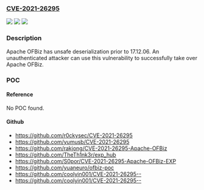 ### [CVE-2021-26295](https://cve.mitre.org/cgi-bin/cvename.cgi?name=CVE-2021-26295)
![](https://img.shields.io/static/v1?label=Product&message=Apache%20OFBiz&color=blue)
![](https://img.shields.io/static/v1?label=Version&message=Apache%20OFBiz17.12.01%20to%2017.12.05%20&color=brighgreen)
![](https://img.shields.io/static/v1?label=Vulnerability&message=Java%20serialisation&color=brighgreen)

### Description

Apache OFBiz has unsafe deserialization prior to 17.12.06. An unauthenticated attacker can use this vulnerability to successfully take over Apache OFBiz.

### POC

#### Reference
No POC found.

#### Github
- https://github.com/r0ckysec/CVE-2021-26295
- https://github.com/yumusb/CVE-2021-26295
- https://github.com/rakjong/CVE-2021-26295-Apache-OFBiz
- https://github.com/TheTh1nk3r/exp_hub
- https://github.com/S0por/CVE-2021-26295-Apache-OFBiz-EXP
- https://github.com/yuaneuro/ofbiz-poc
- https://github.com/coolyin001/CVE-2021-26295--
- https://github.com/coolyin001/CVE-2021-26295--

